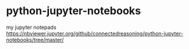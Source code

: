 # python-jupyter-notebooks
my jupyter notepads
https://nbviewer.jupyter.org/github/connectedreasoning/python-jupyter-notebooks/tree/master/
